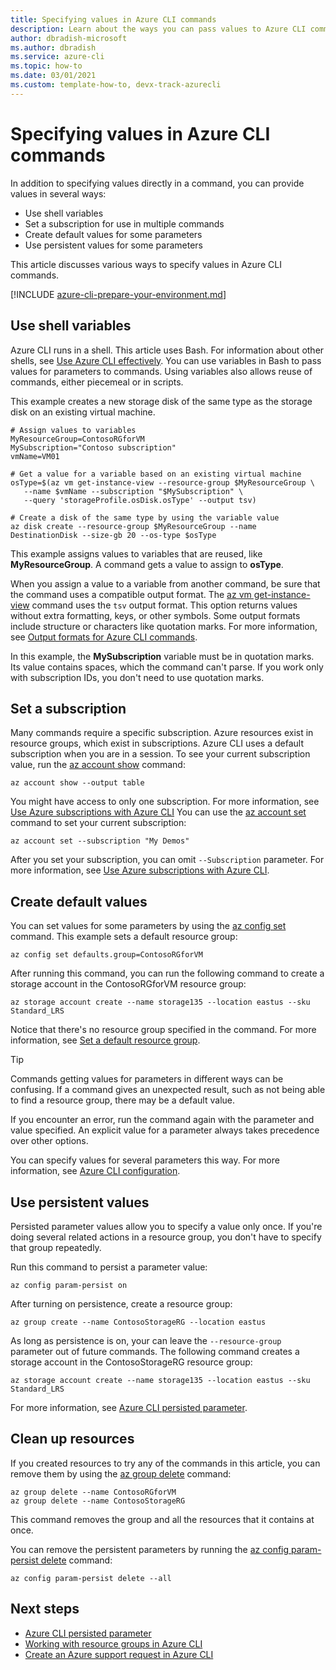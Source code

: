 ```yaml
---
title: Specifying values in Azure CLI commands
description: Learn about the ways you can pass values to Azure CLI commands, including variables and ways to reuse common values.
author: dbradish-microsoft
ms.author: dbradish
ms.service: azure-cli
ms.topic: how-to
ms.date: 03/01/2021
ms.custom: template-how-to, devx-track-azurecli
---
```


# Specifying values in Azure CLI commands

In addition to specifying values directly in a command, you can provide values in several ways:

* Use shell variables
* Set a subscription for use in multiple commands
* Create default values for some parameters
* Use persistent values for some parameters

This article discusses various ways to specify values in Azure CLI commands.

[!INCLUDE [azure-cli-prepare-your-environment.md](includes/azure-cli-prepare-your-environment.md)]

## Use shell variables

Azure CLI runs in a shell. This article uses Bash. For information about other shells, see [Use Azure CLI effectively](./use-cli-effectively.md). You can use variables in Bash to pass values for parameters to commands. Using variables also allows reuse of commands, either piecemeal or in scripts.

This example creates a new storage disk of the same type as the storage disk on an existing virtual machine.

```azurecli
# Assign values to variables
MyResourceGroup=ContosoRGforVM
MySubscription="Contoso subscription"
vmName=VM01

# Get a value for a variable based on an existing virtual machine
osType=$(az vm get-instance-view --resource-group $MyResourceGroup \
   --name $vmName --subscription "$MySubscription" \
   --query 'storageProfile.osDisk.osType' --output tsv)

# Create a disk of the same type by using the variable value
az disk create --resource-group $MyResourceGroup --name DestinationDisk --size-gb 20 --os-type $osType
```

This example assigns values to variables that are reused, like **MyResourceGroup**. A command gets a value to assign to **osType**.

When you assign a value to a variable from another command, be sure that the command uses a compatible output format. The [az vm get-instance-view](../latest/docs-ref-autogen/vm.yml#az_vm_get_instance_view) command uses the `tsv` output format. This option returns values without extra formatting, keys, or other symbols. Some output formats include structure or characters like quotation marks. For more information, see [Output formats for Azure CLI commands](./format-output-azure-cli.md).

In this example, the **MySubscription** variable must be in quotation marks. Its value contains spaces, which the command can't parse. If you work only with subscription IDs, you don't need to use quotation marks.

## Set a subscription

Many commands require a specific subscription. Azure resources exist in resource groups, which exist in subscriptions. Azure CLI uses a default subscription when you are in a session. To see your current subscription value, run the [az account show](../latest/docs-ref-autogen/account.yml#az_account_show) command:

```azurecli
az account show --output table
```

You might have access to only one subscription. For more information, see [Use Azure subscriptions with Azure CLI](./manage-azure-subscriptions-azure-cli.md)
You can use the [az account set](../latest/docs-ref-autogen/account.yml#az_account_set) command to set your current subscription:

```azurecli
az account set --subscription "My Demos"
```

After you set your subscription, you can omit `--Subscription` parameter. For more information, see [Use Azure subscriptions with Azure CLI](manage-azure-subscriptions-azure-cli.md).

## Create default values

You can set values for some parameters by using the [az config set](../latest/docs-ref-autogen/config.yml#az_config_set) command. This example sets a default resource group:

```azurecli
az config set defaults.group=ContosoRGforVM
```

After running this command, you can run the following command to create a storage account in the ContosoRGforVM resource group:

```azurecli
az storage account create --name storage135 --location eastus --sku Standard_LRS
```

Notice that there's no resource group specified in the command. For more information, see [Set a default resource group](manage-azure-groups-azure-cli.md#set-a-default-resource-group).

> [!TIP]
> Commands getting values for parameters in different ways can be confusing. If a command gives an unexpected result, such as not being able to find a resource group, there may be a default value.
>
> If you encounter an error, run the command again with the parameter and value specified. An explicit value for a parameter always takes precedence over other options.

You can specify values for several parameters this way. For more information, see [Azure CLI configuration](azure-cli-configuration.md).

## Use persistent values

Persisted parameter values allow you to specify a value only once. If you're doing several related actions in a resource group, you don't have to specify that group repeatedly.

Run this command to persist a parameter value:

```azurecli
az config param-persist on
```

After turning on persistence, create a resource group:

 ```azurecli
az group create --name ContosoStorageRG --location eastus
```

As long as persistence is on, your can leave the `--resource-group` parameter out of future commands. The following command creates a storage account in the ContosoStorageRG resource group:

```azurecli
az storage account create --name storage135 --location eastus --sku Standard_LRS
```

For more information, see [Azure CLI persisted parameter](./param-persist-howto.md).

## Clean up resources

If you created resources to try any of the commands in this article, you can remove them by using the [az group delete](../latest/docs-ref-autogen/group.yml#az_group_delete) command:

```azurecli
az group delete --name ContosoRGforVM
az group delete --name ContosoStorageRG
```

This command removes the group and all the resources that it contains at once.

You can remove the persistent parameters by running the [az config param-persist delete](../latest/docs-ref-autogen/config/param-persist.yml#az_config_param_persist_delete) command:

```azurecli
az config param-persist delete --all
```

## Next steps

* [Azure CLI persisted parameter](param-persist-howto.md)
* [Working with resource groups in Azure CLI](manage-azure-groups-azure-cli.md)
* [Create an Azure support request in Azure CLI](azure-cli-support-request.md)